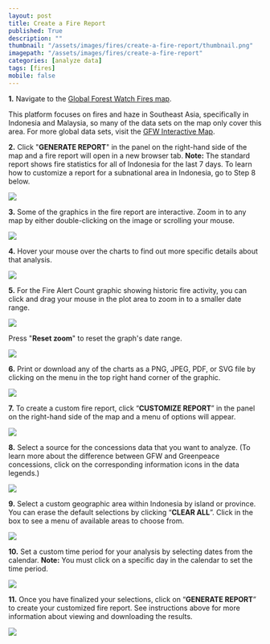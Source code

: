 ```yaml
---
layout: post
title: Create a Fire Report
published: True
description: ""
thumbnail: "/assets/images/fires/create-a-fire-report/thumbnail.png"
imagepath: "/assets/images/fires/create-a-fire-report"
categories: [analyze data]
tags: [fires]
mobile: false
---
```

<div id="desktopContent" class="content">
  <p><strong>1.</strong> Navigate to the <a href="http://fires.globalforestwatch.org/map/" target="_blank">Global Forest Watch Fires map</a>.</p>
  <p> This platform focuses on fires and haze in Southeast Asia, specifically in Indonesia and Malaysia, so many of the data sets on the map only cover this area. For more global data sets, visit the <a href="http://globalforestwatch.org/map/" target="_blank">GFW Interactive Map</a>.</p>
  <p><strong>2.</strong> Click "<strong>GENERATE REPORT</strong>" in the panel on the right-hand side of the map and a fire report will open in a new browser tab. <strong>Note:</strong> The standard report shows fire statistics for all of Indonesia for
      the last 7 days. To learn how to customize a report for a subnational area in Indonesia, go to Step 8 below.</p>
  <p><img src="{{site.baseurl}}{{page.imagepath}}/desktop/Image_A.jpg" /></p>
  <p><strong>3.</strong> Some of the graphics in the fire report are interactive. Zoom in to any map by either double-clicking on the image or scrolling your mouse.</p>
  <p><img src="{{site.baseurl}}{{page.imagepath}}/desktop/Gif_Image_C.gif" /></p>
  <p><strong>4.</strong> Hover your mouse over the charts to find out more specific details about that analysis.</p>
  <p><img src="{{site.baseurl}}{{page.imagepath}}/desktop/Gif_Image_D.gif" /></p>
  <p><strong>5.</strong> For the Fire Alert Count graphic showing historic fire activity, you can click and drag your mouse in the plot area to zoom in to a smaller date range.</p>
  <p><img src="{{site.baseurl}}{{page.imagepath}}/desktop/Gif_Image_E.gif" /></p>
  <p> Press "<strong>Reset zoom</strong>" to reset the graph's date range.</p>
  <p><img src="{{site.baseurl}}{{page.imagepath}}/desktop/Image_E-1.jpg" /></p>
  <p><strong>6.</strong> Print or download any of the charts as a PNG, JPEG, PDF, or SVG file by clicking on the menu in the top right hand corner of the graphic.</p>
  <p><img src="{{site.baseurl}}{{page.imagepath}}/desktop/Image_F.jpg" /></p>
  <p><strong>7.</strong> To create a custom fire report, click “<strong>CUSTOMIZE REPORT</strong>” in the panel on the right-hand side of the map and a menu of options will appear.</p>
  <p><img src="{{site.baseurl}}{{page.imagepath}}/desktop/Image_G.jpg" /></p>
  <p><strong>8.</strong> Select a source for the concessions data that you want to analyze. (To learn more about the difference between GFW and Greenpeace concessions, click on the corresponding information icons in the data legends.)</p>
  <p><img src="{{site.baseurl}}{{page.imagepath}}/desktop/Image_I.jpg" /></p>
  <p><strong>9.</strong> Select a custom geographic area within Indonesia by island or province. You can erase the default selections by clicking “<strong>CLEAR ALL</strong>”. Click in the box to see a menu of available areas to choose from.</p>
  <p><img src="{{site.baseurl}}{{page.imagepath}}/desktop/Image_J.jpg" /></p>
  <p><strong>10.</strong> Set a custom time period for your analysis by selecting dates from the calendar. <strong>Note:</strong> You must click on a specific day in the calendar to set the time period.</p>
  <p><img src="{{site.baseurl}}{{page.imagepath}}/desktop/Image_K.jpg" /></p>
  <p><strong>11.</strong> Once you have finalized your selections, click on “<strong>GENERATE REPORT</strong>” to create your customized fire report. See instructions above for more information about viewing and downloading the results.</p>
  <p><img src="{{site.baseurl}}{{page.imagepath}}/desktop/Image_L.jpg" /></p>
</div>

<div id="mobileContent" class="content">
</div>
